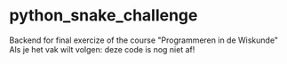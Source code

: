 # python_snake_challenge
Backend for final exercize of the course "Programmeren in de Wiskunde"
Als je het vak wilt volgen: deze code is nog niet af!

